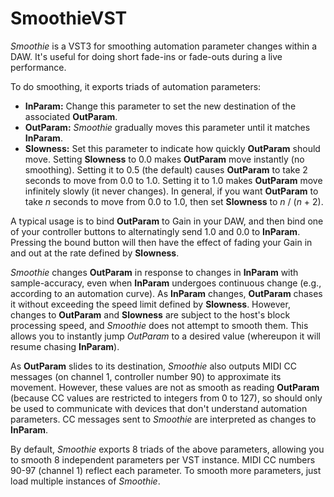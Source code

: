 # SmoothieVST

*Smoothie* is a VST3 for smoothing automation parameter changes within a DAW. It's useful for doing short fade-ins or fade-outs during a live performance.

To do smoothing, it exports triads of automation parameters:
- **InParam:** Change this parameter to set the new destination of the associated **OutParam**.
- **OutParam:** *Smoothie* gradually moves this parameter until it matches **InParam**.
- **Slowness:** Set this parameter to indicate how quickly **OutParam** should move. Setting **Slowness** to 0.0 makes **OutParam** move instantly (no smoothing). Setting it to 0.5 (the default) causes **OutParam** to take 2 seconds to move from 0.0 to 1.0. Setting it to 1.0 makes **OutParam** move infinitely slowly (it never changes). In general, if you want **OutParam** to take *n* seconds to move from 0.0 to 1.0, then set **Slowness** to *n* / (*n* + 2).

A typical usage is to bind **OutParam** to Gain in your DAW, and then bind one of your controller buttons to alternatingly send 1.0 and 0.0 to **InParam**. Pressing the bound button will then have the effect of fading your Gain in and out at the rate defined by **Slowness**.

*Smoothie* changes **OutParam** in response to changes in **InParam** with sample-accuracy, even when **InParam** undergoes continuous change (e.g., according to an automation curve). As **InParam** changes, **OutParam** chases it without exceeding the speed limit defined by **Slowness**. However, changes to **OutParam** and **Slowness** are subject to the host's block processing speed, and *Smoothie* does not attempt to smooth them. This allows you to instantly jump *OutParam* to a desired value (whereupon it will resume chasing **InParam**).

As **OutParam** slides to its destination, *Smoothie* also outputs MIDI CC messages (on channel 1, controller number 90) to approximate its movement. However, these values are not as smooth as reading **OutParam** (because CC values are restricted to integers from 0 to 127), so should only be used to communicate with devices that don't understand automation parameters. CC messages sent to *Smoothie* are interpreted as changes to **InParam**.

By default, *Smoothie* exports 8 triads of the above parameters, allowing you to smooth 8 independent parameters per VST instance. MIDI CC numbers 90-97 (channel 1) reflect each parameter. To smooth more parameters, just load multiple instances of *Smoothie*.
